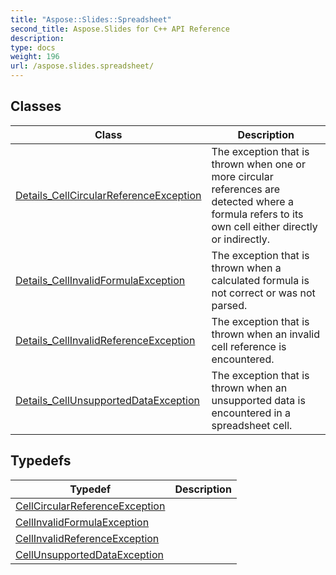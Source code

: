 ```yaml
---
title: "Aspose::Slides::Spreadsheet"
second_title: Aspose.Slides for C++ API Reference
description: 
type: docs
weight: 196
url: /aspose.slides.spreadsheet/
---
```




## Classes

| Class | Description |
| --- | --- |
| [Details_CellCircularReferenceException](./details_cellcircularreferenceexception/) | The exception that is thrown when one or more circular references are detected where a formula refers to its own cell either directly or indirectly. |
| [Details_CellInvalidFormulaException](./details_cellinvalidformulaexception/) | The exception that is thrown when a calculated formula is not correct or was not parsed. |
| [Details_CellInvalidReferenceException](./details_cellinvalidreferenceexception/) | The exception that is thrown when an invalid cell reference is encountered. |
| [Details_CellUnsupportedDataException](./details_cellunsupporteddataexception/) | The exception that is thrown when an unsupported data is encountered in a spreadsheet cell. |
## Typedefs

| Typedef | Description |
| --- | --- |
| [CellCircularReferenceException](./cellcircularreferenceexception/) |  |
| [CellInvalidFormulaException](./cellinvalidformulaexception/) |  |
| [CellInvalidReferenceException](./cellinvalidreferenceexception/) |  |
| [CellUnsupportedDataException](./cellunsupporteddataexception/) |  |
